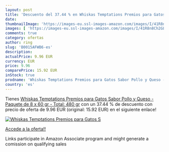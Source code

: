 ```yaml
---
layout: post
title: 'Descuento del 37.44 % en Whiskas Temptations Premios para Gatos S'
date: 
thumbnailImage: 'https://images-eu.ssl-images-amazon.com/images/I/41R8n8Ch2GL._SL200_.jpg'
images: [ 'https://images-eu.ssl-images-amazon.com/images/I/41R8n8Ch2GL._SL200_.jpg' ]
comments: true
category: ofertas
author: ring
slug: 'B0015AFWB6-es'
description:
actualPrice: 9.96 EUR
currency: EUR
price: 9.96
comparePrice: 15.92 EUR
inStock: true
prodname: 'Whiskas Temptations Premios para Gatos Sabor Pollo y Queso - Paquete de 8 x 60 gr - Total: 480 gr'
country: 'es'
---
```


Tienes [Whiskas Temptations Premios para Gatos Sabor Pollo y Queso - Paquete de 8 x 60 gr - Total: 480 gr](https://www.amazon.es/dp/B0015AFWB6/?tag=tolees-21) con un 37.44 % de descuento con precio de oferta de 9.96 EUR (original: 15.92 EUR) en el siguiente enlace!

[![Whiskas Temptations Premios para Gatos S](https://images-eu.ssl-images-amazon.com/images/I/41R8n8Ch2GL._SL200_.jpg)](https://www.amazon.es/dp/B0015AFWB6/?tag=tolees-21)

[Accede a la oferta!!](https://www.amazon.es/dp/B0015AFWB6/?tag=tolees-21)

Links participate in Amazon Associate program and might generate a comission on qualifying sales



